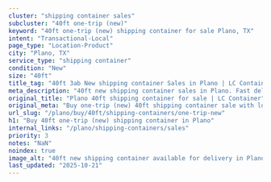 ```yaml
---
cluster: "shipping container sales"
subcluster: "40ft one-trip (new)"
keyword: "40ft one-trip (new) shipping container for sale Plano, TX"
intent: "Transactional-Local"
page_type: "Location-Product"
city: "Plano, TX"
service_type: "shipping container"
condition: "New"
size: "40ft"
title_tag: "40ft 3ab New shipping container Sales in Plano | LC Container"
meta_description: "40ft new shipping container sales in Plano. Fast delivery, competitive pricing. Serving shipping containers area. Quote ID: V44. Call (214) 524-4168 for your free quote today."
original_title: "Plano 40ft shipping container for sale | LC Container"
original_meta: "Buy one-trip (new) 40ft shipping container sale with local delivery in Plano, TX. LC Container — local Since 2003. Request a fast quote today."
url_slug: "/plano/buy/40ft/shipping-containers/one-trip-new"
h1: "Buy 40ft one-trip (new) shipping container in Plano"
internal_links: "/plano/shipping-containers/sales"
priority: 3
notes: "NaN"
noindex: true
image_alt: "40ft new shipping container available for delivery in Plano"
last_updated: "2025-10-21"
---
```


<!-- TODO: Add unique city/inventory copy, images, and internal links here. -->
